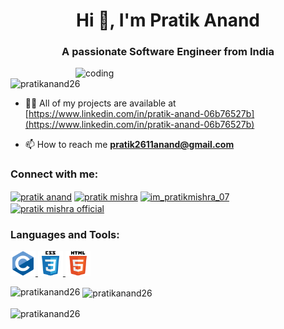 <h1 align="center">Hi 👋, I'm Pratik Anand</h1>
<h3 align="center">A passionate Software Engineer from India</h3>

<img align="right" alt="coding" width="400" src="https://user-images.githubusercontent.com/55389276/140866485-8fb1c876-9a8f-4d6a-98dc-08c4981eaf70.gif">

<p align="left"> <img src="https://komarev.com/ghpvc/?username=pratikanand26&label=Profile%20views&color=0e75b6&style=flat" alt="pratikanand26" /> </p>

- 👨‍💻 All of my projects are available at [https://www.linkedin.com/in/pratik-anand-06b76527b](https://www.linkedin.com/in/pratik-anand-06b76527b)

- 📫 How to reach me **pratik2611anand@gmail.com**



<h3 align="left">Connect with me:</h3>
<p align="left">
<a href="https://linkedin.com/in/pratik anand" target="blank"><img align="center" src="https://raw.githubusercontent.com/rahuldkjain/github-profile-readme-generator/master/src/images/icons/Social/linked-in-alt.svg" alt="pratik anand" height="30" width="40" /></a>
<a href="https://fb.com/pratik mishra" target="blank"><img align="center" src="https://raw.githubusercontent.com/rahuldkjain/github-profile-readme-generator/master/src/images/icons/Social/facebook.svg" alt="pratik mishra" height="30" width="40" /></a>
<a href="https://instagram.com/im_pratikmishra_07" target="blank"><img align="center" src="https://raw.githubusercontent.com/rahuldkjain/github-profile-readme-generator/master/src/images/icons/Social/instagram.svg" alt="im_pratikmishra_07" height="30" width="40" /></a>
<a href="https://www.youtube.com/c/pratik mishra official" target="blank"><img align="center" src="https://raw.githubusercontent.com/rahuldkjain/github-profile-readme-generator/master/src/images/icons/Social/youtube.svg" alt="pratik mishra official" height="30" width="40" /></a>
</p>

<h3 align="left">Languages and Tools:</h3>
<p align="left"> <a href="https://www.cprogramming.com/" target="_blank" rel="noreferrer"> <img src="https://raw.githubusercontent.com/devicons/devicon/master/icons/c/c-original.svg" alt="c" width="40" height="40"/> </a> <a href="https://www.w3schools.com/css/" target="_blank" rel="noreferrer"> <img src="https://raw.githubusercontent.com/devicons/devicon/master/icons/css3/css3-original-wordmark.svg" alt="css3" width="40" height="40"/> </a> <a href="https://www.w3.org/html/" target="_blank" rel="noreferrer"> <img src="https://raw.githubusercontent.com/devicons/devicon/master/icons/html5/html5-original-wordmark.svg" alt="html5" width="40" height="40"/> </a> </p>

<p><img align="left" src="https://github-readme-stats.vercel.app/api/top-langs?username=pratikanand26&show_icons=true&locale=en&layout=compact" alt="pratikanand26" /></p>

<p>&nbsp;<img align="center" src="https://github-readme-stats.vercel.app/api?username=pratikanand26&show_icons=true&locale=en" alt="pratikanand26" /></p>

<p><img align="center" src="https://github-readme-streak-stats.herokuapp.com/?user=pratikanand26&" alt="pratikanand26" /></p>
